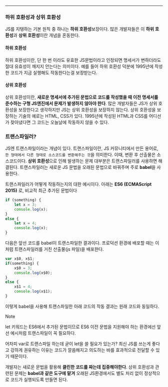 
----

### 하위 호환성과 상위 호환성

JS를 지탱하는 기본 원칙 중 하나는 **하위 호환성**보장이다.
많은 개발자들은 이 **하위 호환성**과 **상위 호환성**이란 개념을 혼동한다.

#### 하위 호환성

하위 호환성이란, 단 한 번 이라도 유효한 JS문법이라고 인정되면 명세서가 변하더라도 절대 유효성이 깨지지 안는다는 의미이다. 예를 들어 하위 호환성 덕분에 1995년에 작성한 코드가 지금 실행해도 작동한다는걸 보장받는다.
#### 상위 호환성

상위 호환성이란, **새로운 명세서에 추가된 문법으로 코드를 작성했을 때 이전 명세서를 준수하는 구형 JS엔진에서 문제가 발생하지 않아야 한다**. 
많은 개발자들은 JS가 상위 호환성을 보장한다고 생각하지만 JS는 상위 호환성을 보장하지 않는다. 상위 호환성을 보장하는 기술의 예로는 HTML, CSS가 있다. 1995년에 작성된 HTML과 CSS를 어디선가 찾아냈다면 그 코드는 오늘날에 작동하지 않을 수 있다.

### 트랜스파일러?

JS엔 트랜스파일이라는 개념이 있다.
트랜스파일이란, JS 커뮤니티에서 만든 용어로, `한 형태에서 다른 형태로 소스코드를 변환해주는 것`을 의미한다.
이때, 변환 후 산출물은 소스코드이다. **상위 호환성**으로 인해 발생하는 문제 대부분은 트랜스파일러를 사용하면 해결된다. 트랜스파일러는 새로운 JS 문법을 오래된 문법으로 바꿔주며 주로 **babel**을 사용한다.

트랜스파일러가 어떻게 작동하는지의 대한 예시이다.
아래는 **ES6 (ECMAScript 2015)** 로, 비교적 최근 추가된 문법이다

```js
if (something) {
	let x = 3;
	console.log(x);
}
else {
	let x = 4;
	console.log(x);
}
```

다음은 앞선 코드를 babel이 트랜스파일한 결과이다. 프로덕션 환경에 배포할 때는 이처럼 트랜스파일러를 거친 산출물(js 파일)을 배포한다.

```js
var x$0, x$1;
if(something) {
	x$0 = 3;
	console.log(x$0);
}
else {
	x$1 = 4;
	console.log(x$1);
}
```

이렇게 babel을 사용해 트랜스파일한 아래 코드의 작동 결과는 원래 코드와 동일하다.

> [!NOTE]
> let 키워드는 ES6에서 추가된 문법이므로 ES6 이전 문법을 지원해야 하는 환경에선 앞선 예시처럼 트랜스파일이 꼭 필요하다.

어차피 var로 트랜스파일 하는데 굳이 let을 쓸 필요가 있는가? 
최신 JS를 쓰는게 좋다고 강하게 권유하는 이유는 코드가 깔씀해지고 의도하는 바를 효과적으로 전달할 수 있기 때문이다.

개발자는 새로운 문법을 활용해 **클린한 코드를 짜는데 집중해야한다**. 상위 호환성과 관련된 문제는 **babel과 같은 도구에 맡겨** 오래된 JS환경에서도 별도 처리 없이 정상적으로 코드가 실행되도록 만들면 된다.

